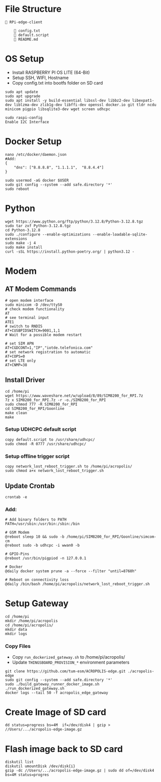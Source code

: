 # File Structure

```
📁 RPi-edge-client

    📄 config.txt
    📄 default.script
    📄 README.md
```

# OS Setup

- Install RASPBERRY PI OS LITE (64-Bit)
- Setup SSH, WIFI, Hostname
- Copy config.txt into bootfs folder on SD card

```
sudo apt update
sudo apt upgrade
sudo apt install -y build-essential libssl-dev libbz2-dev libexpat1-dev liblzma-dev zlib1g-dev libffi-dev openssl docker.io git tldr ncdu minicom pigpio libsqlite3-dev wget screen udhcpc
```

```
sudo raspi-config
Enable I2C Interface
```

# Docker Setup

```
nano /etc/docker/daemon.json
#Add:
{
    "dns": ["8.8.8.8", "1.1.1.1",  "8.8.4.4"]
}
```

```
sudo usermod -aG docker $USER
sudo git config --system --add safe.directory '*'
sudo reboot
```

# Python

```
wget https://www.python.org/ftp/python/3.12.8/Python-3.12.8.tgz
sudo tar zxf Python-3.12.8.tgz
cd Python-3.12.8
sudo ./configure --enable-optimizations --enable-loadable-sqlite-extensions
sudo make -j 4
sudo make install
curl -sSL https://install.python-poetry.org/ | python3.12 -
```

# Modem

## AT Modem Commands

```
# open modem interface
sudo minicom -D /dev/ttyS0
# check modem functionality
AT
# see terminal input
ATE1
# switch to RNDIS
AT+CUSBPIDSWITCH=9001,1,1
# Wait for a possible modem restart

# set SIM APN
AT+CGDCONT=1,"IP","iotde.telefonica.com"
# set network registration to automatic
AT+COPS=0
# set LTE only
AT+CNMP=38
```

## Install Driver

```
cd /home/pi
wget https://www.waveshare.net/w/upload/8/89/SIM8200_for_RPI.7z
7z x SIM8200_for_RPI.7z -r -o./SIM8200_for_RPI
sudo chmod 777 -R SIM8200_for_RPI
cd SIM8200_for_RPI/Goonline
make clean
make
```

### Setup UDHCPC default script

```
copy default.script to /usr/share/udhcpc/
sudo chmod -R 0777 /usr/share/udhcpc/
```

### Setup offline trigger script

```
copy network_lost_reboot_trigger.sh to /home/pi/acropolis/
sudo chmod a+x network_lost_reboot_trigger.sh
```

## Update Crontab

```
crontab -e
```

### Add:

```
# Add binary folders to PATH
PATH=/usr/sbin:/usr/bin:/sbin:/bin

# GSM Modem
@reboot sleep 10 && sudo -b /home/pi/SIM8200_for_RPI/Goonline/simcom-cm
@reboot sudo -b udhcpc -i wwan0 -b

# GPIO-Pins
@reboot /usr/bin/pigpiod -n 127.0.0.1

# Docker
@daily docker system prune -a --force --filter "until=8760h"

# Reboot on connectivity loss
@daily /bin/bash /home/pi/acropolis/network_lost_reboot_trigger.sh
```

# Setup Gateway

```
cd /home/pi
mkdir /home/pi/acropolis
cd /home/pi/acropolis/
mkdir data
mkdir logs
```

### Copy Files

- Copy `run_dockerized_gateway.sh` to /home/pi/acropolis/
- Update `THINGSBOARD_PROVISION_*` environment parameters

```
git clone https://github.com/tum-esm/ACROPOLIS-edge.git ./acropolis-edge
sudo git config --system --add safe.directory '*'
sudo ./build_gateway_runner_docker_image.sh
./run_dockerized_gateway.sh
docker logs --tail 50 -f acropolis_edge_gateway
```

# Create Image of SD card

```
dd status=progress bs=4M  if=/dev/disk4 | gzip > //Users/.../acropolis-edge-image.gz
```

# Flash image back to SD card

```
diskutil list
diskutil umountDisk /dev/disk{i}
gzip -dc //Users/.../acropolis-edge-image.gz | sudo dd of=/dev/disk4 bs=4M status=progres
```
